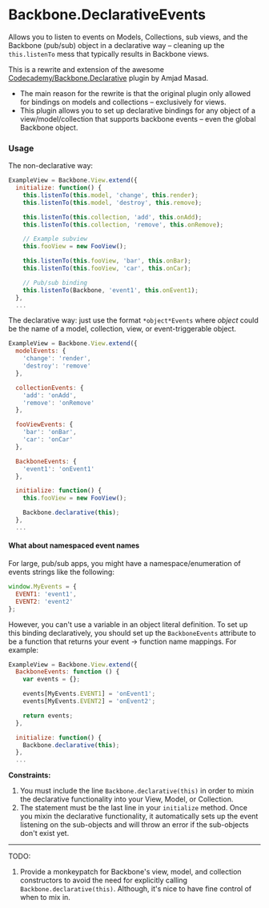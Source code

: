 Backbone.DeclarativeEvents
===

Allows you to listen to events on Models, Collections, sub views, and the Backbone (pub/sub) object in a declarative way – cleaning up the
`this.listenTo` mess that typically results in Backbone views.

This is a rewrite and extension of the awesome [Codecademy/Backbone.Declarative](https://github.com/Codecademy/backbone.declarative) 
plugin by Amjad Masad. 

* The main reason for the rewrite is that the original plugin only allowed for bindings on models and 
collections – exclusively for views. 
* This plugin allows you to set up declarative bindings for any object of a view/model/collection that
supports backbone events – even the global Backbone object.

### Usage

The non-declarative way:

```javascript
ExampleView = Backbone.View.extend({
  initialize: function() {
    this.listenTo(this.model, 'change', this.render);
    this.listenTo(this.model, 'destroy', this.remove);

    this.listenTo(this.collection, 'add', this.onAdd);
    this.listenTo(this.collection, 'remove', this.onRemove);

    // Example subview
    this.fooView = new FooView();

    this.listenTo(this.fooView, 'bar', this.onBar);
    this.listenTo(this.fooView, 'car', this.onCar);

    // Pub/sub binding
    this.listenTo(Backbone, 'event1', this.onEvent1);
  },
  ...
```

The declarative way: just use the format `*object*Events` where *object* 
could be the name of a model, collection, view, or event-triggerable object.

```javascript
ExampleView = Backbone.View.extend({
  modelEvents: {
    'change': 'render',
    'destroy': 'remove'
  },

  collectionEvents: {
    'add': 'onAdd',
    'remove': 'onRemove'
  },

  fooViewEvents: {
    'bar': 'onBar',
    'car': 'onCar'
  },

  BackboneEvents: {
    'event1': 'onEvent1'
  },

  initialize: function() {
    this.fooView = new FooView();

    Backbone.declarative(this);
  },
  ...
```

#### What about namespaced event names

For large, pub/sub apps, you might have a namespace/enumeration of events
strings like the following:

```javascript
window.MyEvents = {
  EVENT1: 'event1',
  EVENT2: 'event2'
};
```

However, you can't use a variable in an object literal definition. To set up this binding declaratively, 
you should set up the `BackboneEvents` attribute to be a function that returns your event -> function name mappings.
For example:

```javascript
ExampleView = Backbone.View.extend({
  BackboneEvents: function () {
    var events = {};

    events[MyEvents.EVENT1] = 'onEvent1';
    events[MyEvents.EVENT2] = 'onEvent2';

    return events;
  },

  initialize: function() {
    Backbone.declarative(this);
  },
  ...

```


**Constraints:**

1. You must include the line `Backbone.declarative(this)` in order to mixin the declarative
functionality into your View, Model, or Collection. 
2. The statement must be the last line in your `initialize` method. Once you mixin the declarative
functionality, it automatically sets up the event listening on the sub-objects and will
throw an error if the sub-objects don't exist yet.

---

TODO: 

1. Provide a monkeypatch for Backbone's view, model, and collection constructors to avoid the need for 
explicitly calling `Backbone.declarative(this)`. Although, it's nice to have fine control of when to mix in.
